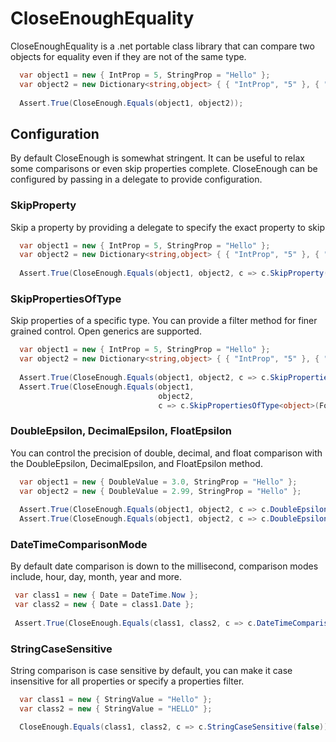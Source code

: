 # CloseEnoughEquality
CloseEnoughEquality is a .net portable class library that can compare two objects for equality even if they are not of the same type.

```csharp
  var object1 = new { IntProp = 5, StringProp = "Hello" };
  var object2 = new Dictionary<string,object> { { "IntProp", "5" }, { "StringProp", "Hello" } };
  
  Assert.True(CloseEnough.Equals(object1, object2));
```

## Configuration
By default CloseEnough is somewhat stringent. It can be useful to relax some comparisons or even skip properties complete. CloseEnough can be configured by passing in a delegate to provide configuration.


### SkipProperty
Skip a property by providing a delegate to specify the exact property to skip
```csharp
  var object1 = new { IntProp = 5, StringProp = "Hello" };
  var object2 = new Dictionary<string,object> { { "IntProp", "5" }, { "StringProp", "GoodBye" } };
  
  Assert.True(CloseEnough.Equals(object1, object2, c => c.SkipProperty(p => p.StringProp));
```

### SkipPropertiesOfType
Skip properties of a specific type. You can provide a filter method for finer grained control. Open generics are supported.
```csharp
  var object1 = new { IntProp = 5, StringProp = "Hello" };
  var object2 = new Dictionary<string,object> { { "IntProp", "5" }, { "StringProp", "GoodBye" } };
  
  Assert.True(CloseEnough.Equals(object1, object2, c => c.SkipPropertiesOfType<string>());
  Assert.True(CloseEnough.Equals(object1, 
                                 object2, 
                                 c => c.SkipPropertiesOfType<object>(ForProperties.EndsWith("Prop").And.OfType<string>());
```

### DoubleEpsilon, DecimalEpsilon, FloatEpsilon
You can control the precision of double, decimal, and float comparison with the DoubleEpsilon, DecimalEpsilon, and FloatEpsilon method.
```csharp
  var object1 = new { DoubleValue = 3.0, StringProp = "Hello" };
  var object2 = new { DoubleValue = 2.99, StringProp = "Hello" };
  
  Assert.True(CloseEnough.Equals(object1, object2, c => c.DoubleEpsilon(0.01));
  Assert.True(CloseEnough.Equals(object1, object2, c => c.DoubleEpsilon(0.01, ForProperties.EndsWith("Prop")));
```

### DateTimeComparisonMode
By default date comparison is down to the millisecond, comparison modes include, hour, day, month, year and more.
```csharp
 var class1 = new { Date = DateTime.Now };
 var class2 = new { Date = class1.Date };
 
 Assert.True(CloseEnough.Equals(class1, class2, c => c.DateTimeComparisonMode(DateTimeComparisonMode.Day)));
```

### StringCaseSensitive
String comparison is case sensitive by default, you can make it case insensitive for all properties or specify a properties filter.
```csharp
  var class1 = new { StringValue = "Hello" };
  var class2 = new { StringValue = "HELLO" };

  CloseEnough.Equals(class1, class2, c => c.StringCaseSensitive(false)).Should().BeTrue();
```

